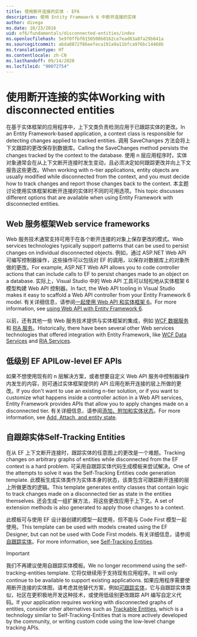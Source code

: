 ```yaml
---
title: 使用断开连接的实体 - EF6
description: 使用 Entity Framework 6 中断开连接的实体
author: divega
ms.date: 10/23/2016
uid: ef6/fundamentals/disconnected-entities/index
ms.openlocfilehash: 5e9f0ffbf0150500b0162ce7ead83a87a29b641a
ms.sourcegitcommit: abda0872f86eefeca191a9a11bfca976bc14468b
ms.translationtype: HT
ms.contentlocale: zh-CN
ms.lasthandoff: 09/14/2020
ms.locfileid: "90072754"
---
```

# <a name="working-with-disconnected-entities"></a><span data-ttu-id="aed41-103">使用断开连接的实体</span><span class="sxs-lookup"><span data-stu-id="aed41-103">Working with disconnected entities</span></span>

<span data-ttu-id="aed41-104">在基于实体框架的应用程序中，上下文类负责检测应用于已跟踪实体的更改。</span><span class="sxs-lookup"><span data-stu-id="aed41-104">In an Entity Framework-based application, a context class is responsible for detecting changes applied to tracked entities.</span></span> <span data-ttu-id="aed41-105">调用 SaveChanges 方法会将上下文跟踪的更改保存到数据库。</span><span class="sxs-lookup"><span data-stu-id="aed41-105">Calling the SaveChanges method persists the changes tracked by the context to the database.</span></span> <span data-ttu-id="aed41-106">使用 n 层应用程序时，实体对象通常会在从上下文断开连接时发生变动，且必须决定如何跟踪更改并向上下文报告这些更改。</span><span class="sxs-lookup"><span data-stu-id="aed41-106">When working with n-tier applications, entity objects are usually modified while disconnected from the context, and you must decide how to track changes and report those changes back to the context.</span></span> <span data-ttu-id="aed41-107">本主题讨论使用实体框架和断开连接的实体时不同的可用选项。</span><span class="sxs-lookup"><span data-stu-id="aed41-107">This topic discusses different options that are available when using Entity Framework with disconnected entities.</span></span>

## <a name="web-service-frameworks"></a><span data-ttu-id="aed41-108">Web 服务框架</span><span class="sxs-lookup"><span data-stu-id="aed41-108">Web service frameworks</span></span>

<span data-ttu-id="aed41-109">Web 服务技术通常支持可用于在各个断开连接的对象上保存更改的模式。</span><span class="sxs-lookup"><span data-stu-id="aed41-109">Web services technologies typically support patterns that can be used to persist changes on individual disconnected objects.</span></span> <span data-ttu-id="aed41-110">例如，通过 ASP.NET Web API 可编写控制器操作，这些操作可以包括对 EF 的调用，以保存对数据库上的对象所做的更改。</span><span class="sxs-lookup"><span data-stu-id="aed41-110">For example, ASP.NET Web API allows you to code controller actions that can include calls to EF to persist changes made to an object on a database.</span></span> <span data-ttu-id="aed41-111">实际上，Visual Studio 中的 Web API 工具可以轻松地从实体框架 6 模型构建 Web API 控制器。</span><span class="sxs-lookup"><span data-stu-id="aed41-111">In fact, the Web API tooling in Visual Studio makes it easy to scaffold a Web API controller from your Entity Framework 6 model.</span></span> <span data-ttu-id="aed41-112">有关详细信息，请参阅[一起使用 Web API 和实体框架 6](/aspnet/web-api/overview/data/using-web-api-with-entity-framework/)。</span><span class="sxs-lookup"><span data-stu-id="aed41-112">For more information, see [using Web API with Entity Framework 6](/aspnet/web-api/overview/data/using-web-api-with-entity-framework/).</span></span>

<span data-ttu-id="aed41-113">以前，还有其他一些 Web 服务技术提供与实体框架的集成，例如 [WCF 数据服务](/dotnet/framework/data/wcf/create-a-data-service-using-an-adonet-ef-data-wcf)和 [RIA 服务](/previous-versions/dotnet/wcf-ria/ee707344(v=vs.91))。</span><span class="sxs-lookup"><span data-stu-id="aed41-113">Historically, there have been several other Web services technologies that offered integration with Entity Framework, like [WCF Data Services](/dotnet/framework/data/wcf/create-a-data-service-using-an-adonet-ef-data-wcf) and [RIA Services](/previous-versions/dotnet/wcf-ria/ee707344(v=vs.91)).</span></span>

## <a name="low-level-ef-apis"></a><span data-ttu-id="aed41-114">低级别 EF API</span><span class="sxs-lookup"><span data-stu-id="aed41-114">Low-level EF APIs</span></span>

<span data-ttu-id="aed41-115">如果不想使用现有的 n 层解决方案，或者想要自定义 Web API 服务中控制器操作内发生的内容，则可通过实体框架提供的 API 应用在断开连接的层上所做的更改。</span><span class="sxs-lookup"><span data-stu-id="aed41-115">If you don't want to use an existing n-tier solution, or if you want to customize what happens inside a controller action in a Web API services, Entity Framework provides APIs that allow you to apply changes made on a disconnected tier.</span></span> <span data-ttu-id="aed41-116">有关详细信息，请参阅[添加、附加和实体状态](xref:ef6/saving/change-tracking/entity-state)。</span><span class="sxs-lookup"><span data-stu-id="aed41-116">For more information, see [Add, Attach, and entity state](xref:ef6/saving/change-tracking/entity-state).</span></span>  

## <a name="self-tracking-entities"></a><span data-ttu-id="aed41-117">自跟踪实体</span><span class="sxs-lookup"><span data-stu-id="aed41-117">Self-Tracking Entities</span></span>  

<span data-ttu-id="aed41-118">在从 EF 上下文断开连接时，跟踪实体的任意图上的更改是一个难题。</span><span class="sxs-lookup"><span data-stu-id="aed41-118">Tracking changes on arbitrary graphs of entities while disconnected from the EF context is a hard problem.</span></span> <span data-ttu-id="aed41-119">可采用自跟踪实体代码生成模板来尝试解决。</span><span class="sxs-lookup"><span data-stu-id="aed41-119">One of the attempts to solve it was the Self-Tracking Entities code generation template.</span></span> <span data-ttu-id="aed41-120">此模板生成实体类作为实体本身的状态，该类包含可跟踪断开连接的层上所做更改的逻辑。</span><span class="sxs-lookup"><span data-stu-id="aed41-120">This template generates entity classes that contain logic to track changes made on a disconnected tier as state in the entities themselves.</span></span> <span data-ttu-id="aed41-121">还会生成一组扩展方法，将这些更改应用于上下文。</span><span class="sxs-lookup"><span data-stu-id="aed41-121">A set of extension methods is also generated to apply those changes to a context.</span></span>

<span data-ttu-id="aed41-122">此模板可与使用 EF 设计器创建的模型一起使用，但不能与 Code First 模型一起使用。</span><span class="sxs-lookup"><span data-stu-id="aed41-122">This template can be used with models created using the EF Designer, but can not be used with Code First models.</span></span> <span data-ttu-id="aed41-123">有关详细信息，请参阅[自跟踪实体](xref:ef6/fundamentals/disconnected-entities/self-tracking-entities/index)。</span><span class="sxs-lookup"><span data-stu-id="aed41-123">For more information, see [Self-Tracking Entities](xref:ef6/fundamentals/disconnected-entities/self-tracking-entities/index).</span></span>  

> [!IMPORTANT]
> <span data-ttu-id="aed41-124">我们不再建议使用自跟踪实体模板。</span><span class="sxs-lookup"><span data-stu-id="aed41-124">We no longer recommend using the self-tracking-entities template.</span></span> <span data-ttu-id="aed41-125">它将仅继续用于支持现有应用程序。</span><span class="sxs-lookup"><span data-stu-id="aed41-125">It will only continue to be available to support existing applications.</span></span> <span data-ttu-id="aed41-126">如果应用程序需要使用断开连接的实体图，请考虑其他替代方案，例如[可跟踪实体](https://trackableentities.github.io/)，它与自跟踪实体类似，社区在更积极地开发这种技术，或使用低级别更改跟踪 API 编写自定义代码。</span><span class="sxs-lookup"><span data-stu-id="aed41-126">If your application requires working with disconnected graphs of entities, consider other alternatives such as [Trackable Entities](https://trackableentities.github.io/), which is a technology similar to Self-Tracking-Entities that is more actively developed by the community, or writing custom code using the low-level change tracking APIs.</span></span>
